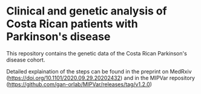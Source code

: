 # Clinical and genetic analysis of Costa Rican patients with Parkinson's disease

This repository contains the genetic data of the Costa Rican Parkinson's disease cohort.

Detailed explaination of the steps can be found in the preprint on MedRxiv (https://doi.org/10.1101/2020.09.29.20202432) and in the MIPVar repository (https://github.com/gan-orlab/MIPVar/releases/tag/v1.2.0)
